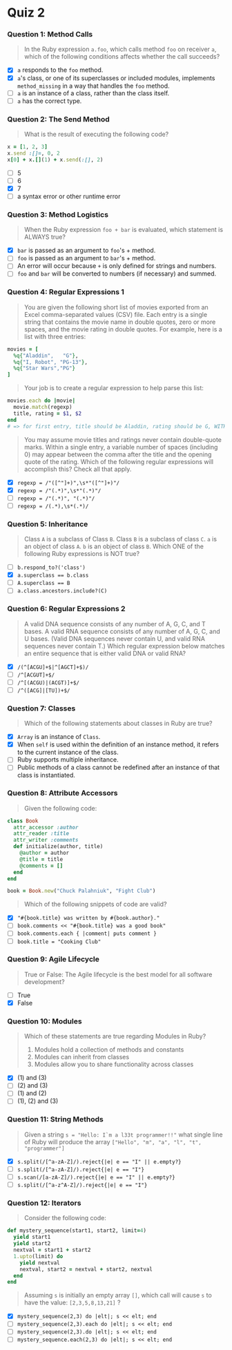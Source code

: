 # Quiz 2

### Question 1: Method Calls
> In the Ruby expression `a.foo`, which calls method `foo` on receiver `a`, which of the following conditions affects whether the call succeeds?

- [x] `a` responds to the `foo` method.
- [x] `a`'s class, or one of its superclasses or included modules, implements `method_missing` in a way that handles the `foo` method.
- [ ] `a` is an instance of a class, rather than the class itself.
- [ ] `a` has the correct type.

### Question 2: The Send Method
> What is the result of executing the following code?

```ruby
x = [1, 2, 3]
x.send :[]=, 0, 2
x[0] + x.[](1) + x.send(:[], 2)
```

- [ ] 5
- [ ] 6
- [x] 7
- [ ] a syntax error or other runtime error

### Question 3: Method Logistics
> When the Ruby expression `foo + bar` is evaluated, which statement is ALWAYS true?

- [x] `bar` is passed as an argument to `foo`'s + method.
- [ ] `foo` is passed as an argument to `bar`'s + method.
- [ ] An error will occur because `+` is only defined for strings and numbers.
- [ ] `foo` and `bar` will be converted to numbers (if necessary) and summed.

### Question 4: Regular Expressions 1
> You are given the following short list of movies exported from an Excel comma-separated values (CSV) file. Each entry is a single string that contains the movie name in double quotes, zero or more spaces, and the movie rating in double quotes. For example, here is a list with three entries:

```ruby
movies = [
  %q{"Aladdin",   "G"},
  %q{"I, Robot", "PG-13"},
  %q{"Star Wars","PG"}
]
```

> Your job is to create a regular expression to help parse this list:

```ruby
movies.each do |movie|
  movie.match(regexp)
  title, rating = $1, $2
end
# => for first entry, title should be Aladdin, rating should be G, WITHOUT the double quotes
```

> You may assume movie titles and ratings never contain double-quote marks. Within a single entry, a variable number of spaces (including 0) may appear between the comma after the title and the opening quote of the rating. Which of the following regular expressions will accomplish this? Check all that apply.

- [x] `regexp = /"([^"]+)",\s*"([^"]+)"/`
- [x] `regexp = /"(.*)",\s*"(.*)"/`
- [ ] `regexp = /"(.*)", "(.*)"/`
- [ ] `regexp = /(.*),\s*(.*)/`

### Question 5: Inheritance
> Class `A` is a subclass of Class `B`. Class `B` is a subclass of class `C`. `a` is an object of class `A`. `b` is an object of class `B`. Which ONE of the following Ruby expressions is NOT true?

- [ ] `b.respond_to?('class')`
- [x] `a.superclass == b.class`
- [ ] `A.superclass == B`
- [ ] `a.class.ancestors.include?(C)`

### Question 6: Regular Expressions 2
> A valid DNA sequence consists of any number of A, G, C, and T bases. A valid RNA sequence consists of any number of A, G, C, and U bases. (Valid DNA sequences never contain U, and valid RNA sequences never contain T.) Which regular expression below matches an entire sequence that is either valid DNA or valid RNA?

- [x] `/(^[ACGU]+$|^[AGCT]+$)/`
- [ ] `/^[ACGUT]+$/`
- [ ] `/^[(ACGU)|(ACGT)]+$/`
- [ ] `/^([ACG]|[TU])+$/`

### Question 7: Classes
> Which of the following statements about classes in Ruby are true?

- [x] `Array` is an instance of `Class`.
- [x] When `self` is used within the definition of an instance method, it refers to the current instance of the class.
- [ ] Ruby supports multiple inheritance.
- [ ] Public methods of a class cannot be redefined after an instance of that class is instantiated.

### Question 8: Attribute Accessors
> Given the following code:

```ruby
class Book
  attr_accessor :author
  attr_reader :title
  attr_writer :comments
  def initialize(author, title)
    @author = author
    @title = title
    @comments = []
  end
end

book = Book.new("Chuck Palahniuk", "Fight Club")
```

> Which of the following snippets of code are valid?

- [x] `"#{book.title} was written by #{book.author}."`
- [ ] `book.comments << "#{book.title} was a good book"`
- [ ] `book.comments.each { |comment| puts comment }`
- [ ] `book.title = "Cooking Club"`

### Question 9: Agile Lifecycle
> True or False: The Agile lifecycle is the best model for all software development?

- [ ] True
- [x] False

### Question 10: Modules
> Which of these statements are true regarding Modules in Ruby?
> 1. Modules hold a collection of methods and constants
> 2. Modules can inherit from classes
> 3. Modules allow you to share functionality across classes

- [x] (1) and (3)
- [ ] (2) and (3)
- [ ] (1) and (2)
- [ ] (1), (2) and (3)

### Question 11: String Methods
> Given a string ``s = "Hello: I`m a l33t programmer!!"`` what single line of Ruby will produce the array `["Hello", "m", "a", "l", "t", "programmer"]`

- [x] `s.split(/[^a-zA-Z]/).reject{|e| e == "I" || e.empty?}`
- [ ] `s.split(/[^a-zA-Z]/).reject{|e| e == "I"}`
- [ ] `s.scan(/[a-zA-Z]/).reject{|e| e == "I" || e.empty?}`
- [ ] `s.split(/[^a-z^A-Z]/).reject{|e| e == "I"}`

### Question 12: Iterators
> Consider the following code:

```ruby
def mystery_sequence(start1, start2, limit=4)
  yield start1
  yield start2
  nextval = start1 + start2
  1.upto(limit) do
    yield nextval
    nextval, start2 = nextval + start2, nextval
  end
end
```

> Assuming `s` is initially an empty array `[]`, which call will cause `s` to have the value: `[2,3,5,8,13,21]` ?

- [x] `mystery_sequence(2,3) do |elt|; s << elt; end`
- [ ] `mystery_sequence(2,3).each do |elt|; s << elt; end`
- [ ] `mystery_sequence(2,3).do |elt|; s << elt; end`
- [ ] `mystery_sequence.each(2,3) do |elt|; s << elt; end`
